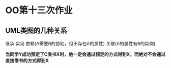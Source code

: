 # OO第十三次作业

## UML类图的几种关系

继承 实现 依赖(A需要B的协助，但不存在A的属性) 关联(A的属性有B的实例)

**当同学Y成功预定了C类书X时，他一定会通过预定的方式得到X，而绝对不会通过直接借书的方式得到X**
